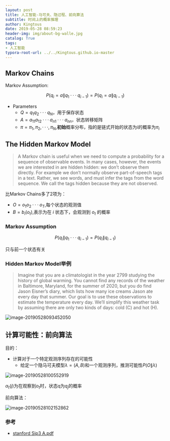 ```yaml
---
layout: post
title: 人工智能-马可夫、隐过程、前向算法
subtitle: 时间上的概率推理
author: Kingtous
date: 2019-05-28 08:59:23
header-img: img/about-bg-walle.jpg
catalog: True
tags:
- 人工智能
typora-root-url: ../../Kingtous.github.io-master
---
```


## Markov Chains

Markov Assumption:

$$P(q_i=a\|q_1···q_{i-1})=P(q_i=a\|q_{i-1})$$

- Parameters
  - $Q=q_1q_2···q_N$，用于保存状态
  - $A=a_{11}a_{12}···a_{n1}···a_{nn}$，状态转移矩阵
  - $\pi=\pi_1,\pi_2,···,\pi_N$,**初始**概率分布，指的是链式开始的状态为i的概率为$\pi_i$

## The Hidden Markov Model

>A Markov chain is useful when we need to compute a probability for a sequence
>of observable events. In many cases, however, the events we are interested in are
>hidden hidden: we don’t observe them directly. For example we don’t normally observe
>part-of-speech tags in a text. Rather, we see words, and must infer the tags from the
>word sequence. We call the tags hidden because they are not observed.

比Markov Chains多了2项为：

- $O=o_1o_2···o_T$,每个状态的观测值
- $B=b_i(o_t)$,表示为在 $i$ 状态下，会观测到 $o_t$ 的概率

### Markov Assumption

$$P(q_i\|q_1···q_{i-1})=P(q_i\|q_{i-1})$$

只与前一个状态有关

### Hidden Markov Model举例

>Imagine that you are a climatologist in the year 2799 studying the history of global
>warming. You cannot find any records of the weather in Baltimore, Maryland, for
>the summer of 2020, but you do find Jason Eisner’s diary, which lists how many ice
>creams Jason ate every day that summer. Our goal is to use these observations to
>estimate the temperature every day. We’ll simplify this weather task by assuming
>there are only two kinds of days: cold (C) and hot (H).

![image-20190528093452050](/img/unsorted/image-20190528093452050-9007292.png)



## 计算可能性：前向算法

目的：

- 计算对于一个特定观测序列存在的可能性
  - 给定一个隐马可夫模型$\lambda=(A,B)$和一个观测序列，推测可能性$P(O\|\lambda)$

![image-20190528100552919](/img/unsorted/image-20190528100552919-9009152.png)

$\alpha_t(j)$为在观察到$o_t$时，状态q为$q_j$的概率



前向算法：

![image-20190528102152862](/img/unsorted/image-20190528102152862-9010112.png)



### 参考

- [stanford Sip3 A.pdf](https://web.stanford.edu/~jurafsky/slp3/A.pdf)